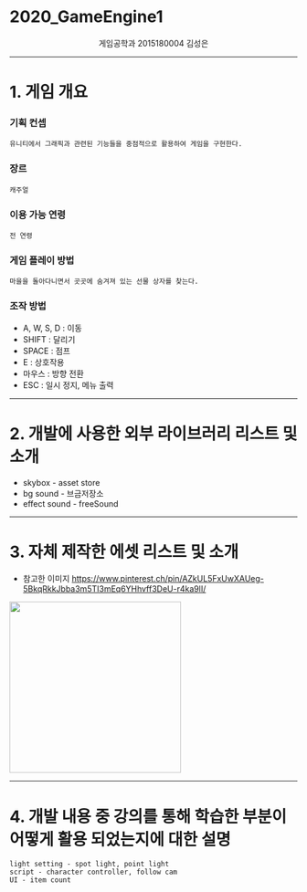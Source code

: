 # 2020_GameEngine1

<center> 게임공학과 2015180004 김성은 </center>

***  

# 1. 게임 개요
### 기획 컨셉
    유니티에서 그래픽과 관련된 기능들을 중점적으로 활용하여 게임을 구현한다.  
### 장르  
    캐주얼  
### 이용 가능 연령  
    전 연령  
### 게임 플레이 방법  
    마을을 돌아다니면서 곳곳에 숨겨져 있는 선물 상자를 찾는다. 
### 조작 방법  
* A, W, S, D : 이동  
* SHIFT : 달리기  
* SPACE : 점프  
* E : 상호작용  
* 마우스 : 방향 전환  
* ESC : 일시 정지, 메뉴 출력  
***
# 2. 개발에 사용한 외부 라이브러리 리스트 및 소개 
* skybox - asset store
* bg sound - 브금저장소
* effect sound - freeSound

***
# 3. 자체 제작한 에셋 리스트 및 소개  
* 참고한 이미지 <https://www.pinterest.ch/pin/AZkUL5FxUwXAUeg-5BkqRkkJbba3m5TI3mEq6YHhvff3DeU-r4ka9lI/>  
<div>  
<img width="300" src="https://user-images.githubusercontent.com/22375492/86146557-5743aa80-bb33-11ea-8ff5-3547f15decd9.jpg" >
</div>  



***  
# 4. 개발 내용 중 강의를 통해 학습한 부분이 어떻게 활용 되었는지에 대한 설명  
    light setting - spot light, point light
    script - character controller, follow cam
    UI - item count
